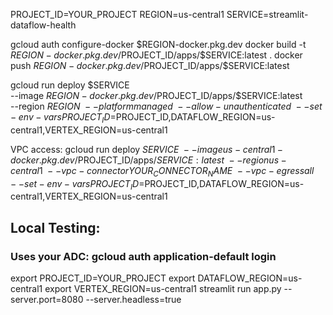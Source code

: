PROJECT_ID=YOUR_PROJECT
REGION=us-central1
SERVICE=streamlit-dataflow-health

gcloud auth configure-docker $REGION-docker.pkg.dev
docker build -t $REGION-docker.pkg.dev/$PROJECT_ID/apps/$SERVICE:latest .
docker push $REGION-docker.pkg.dev/$PROJECT_ID/apps/$SERVICE:latest

gcloud run deploy $SERVICE \
  --image $REGION-docker.pkg.dev/$PROJECT_ID/apps/$SERVICE:latest \
  --region $REGION \
  --platform managed \
  --allow-unauthenticated \
  --set-env-vars PROJECT_ID=$PROJECT_ID,DATAFLOW_REGION=us-central1,VERTEX_REGION=us-central1

VPC access:
gcloud run deploy $SERVICE \
  --image us-central1-docker.pkg.dev/$PROJECT_ID/apps/$SERVICE:latest \
  --region us-central1 \
  --vpc-connector YOUR_CONNECTOR_NAME \
  --vpc-egress all \
  --set-env-vars PROJECT_ID=$PROJECT_ID,DATAFLOW_REGION=us-central1,VERTEX_REGION=us-central1

## Local Testing:
### Uses your ADC: gcloud auth application-default login
export PROJECT_ID=YOUR_PROJECT
export DATAFLOW_REGION=us-central1
export VERTEX_REGION=us-central1
streamlit run app.py --server.port=8080 --server.headless=true

